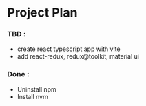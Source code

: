 # Project Plan

### TBD :

- create react typescript app with vite
- add react-redux, redux@toolkit, material ui

### Done :

- Uninstall npm
- Install nvm
